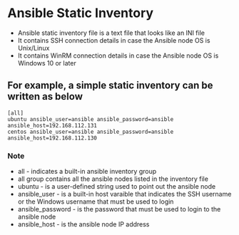 # Ansible Static Inventory

* Ansible static inventory file is a text file that looks like an INI file
* It contains SSH connection details in case the Ansible node OS is Unix/Linux 
* It contains WinRM connection details in case the Ansible node OS is Windows 10 or later

## For example, a simple static inventory can be written as below

    [all]
    ubuntu ansible_user=ansible ansible_password=ansible ansible_host=192.168.112.131
    centos ansible_user=ansible ansible_password=ansible ansible_host=192.168.112.130

### Note
* all - indicates a built-in ansible inventory group
* all group contains all the ansible nodes listed in the inventory file
* ubuntu - is a user-defined string used to point out the ansible node
* ansible_user - is a built-in host varaible that indicates the SSH username or the Windows username that must be used to login
* ansible_password - is the password that must be used to login to the ansible node
* ansible_host - is the ansible node IP address
